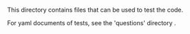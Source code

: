 This directory contains files that can be used to test the code.

For yaml documents of tests, see the 'questions' directory .
